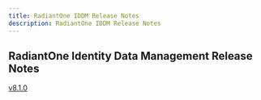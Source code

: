 ```yaml
---
title: RadiantOne IDDM Release Notes
description: RadiantOne IDDM Release Notes
---
```


## RadiantOne Identity Data Management Release Notes

[v8.1.0](iddm-8-0-1.md)
